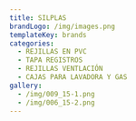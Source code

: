 ```yaml
---
title: SILPLAS
brandLogo: /img/images.png
templateKey: brands
categories:
  - REJILLAS EN PVC
  - TAPA REGISTROS
  - REJILLAS VENTLACIÓN
  - CAJAS PARA LAVADORA Y GAS
gallery:
  - /img/009_15-1.png
  - /img/006_15-2.png
---
```

